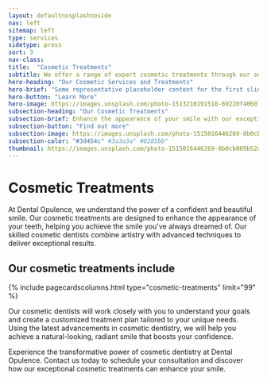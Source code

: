 ```yaml
---
layout: defaultnosplashnoside
nav: left
sitemap: left
type: services
sidetype: press
sort: 3
nav-class: 
title:  "Cosmetic Treatments"
subtitle: We offer a range of expert cosmetic treatments through our seasoned professional staff
hero-heading: "Our Cosmetic Services and Treatments"
hero-brief: "Some representative placeholder content for the first slide"
hero-button: "Learn More"
hero-image: https://images.unsplash.com/photo-1513210191510-69220f40601d?ixlib=rb-4.0.3&ixid=MnwxMjA3fDB8MHxwaG90by1wYWdlfHx8fGVufDB8fHx8&auto=format&fit=crop&w=1770&q=80
subsection-heading: "Our Cosmetic Treatments"
subsection-brief: Enhance the appearance of your smile with our exceptional cosmetic dental treatments. From teeth whitening and veneers to orthodontic options and smile makeovers, our skilled cosmetic dentists will customize a treatment plan to suit your unique goals.
subsection-button: "Find out more"
subsection-image: https://images.unsplash.com/photo-1515016446269-8b0cb089b52d?ixlib=rb-4.0.3&ixid=MnwxMjA3fDB8MHxwaG90by1wYWdlfHx8fGVufDB8fHx8&auto=format&fit=crop&w=1770&q=80
subsection-color: "#3d454c" #3a3a3a" #0285bb"
thumbnail: https://images.unsplash.com/photo-1515016446269-8b0cb089b52d?ixlib=rb-4.0.3&ixid=MnwxMjA3fDB8MHxwaG90by1wYWdlfHx8fGVufDB8fHx8&auto=format&fit=crop&w=1770&q=80
---
```

# Cosmetic Treatments

At Dental Opulence, we understand the power of a confident and beautiful smile. Our cosmetic treatments are designed to enhance the appearance of your teeth, helping you achieve the smile you've always dreamed of. Our skilled cosmetic dentists combine artistry with advanced techniques to deliver exceptional results.

## Our cosmetic treatments include

{% include pagecardscolumns.html type="cosmetic-treatments" limit="99" %}

Our cosmetic dentists will work closely with you to understand your goals and create a customized treatment plan tailored to your unique needs. Using the latest advancements in cosmetic dentistry, we will help you achieve a natural-looking, radiant smile that boosts your confidence.

Experience the transformative power of cosmetic dentistry at Dental Opulence. Contact us today to schedule your consultation and discover how our exceptional cosmetic treatments can enhance your smile.
